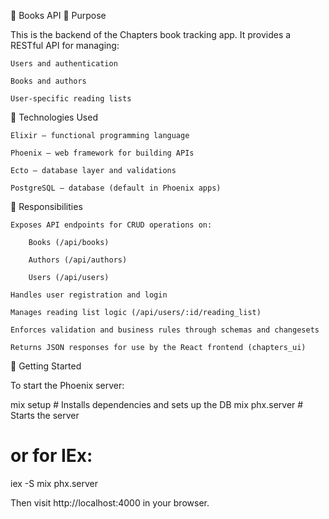 📘 Books API
🎯 Purpose

This is the backend of the Chapters book tracking app. It provides a RESTful API for managing:

    Users and authentication

    Books and authors

    User-specific reading lists

🧰 Technologies Used

    Elixir – functional programming language

    Phoenix – web framework for building APIs

    Ecto – database layer and validations

    PostgreSQL – database (default in Phoenix apps)

🧠 Responsibilities

    Exposes API endpoints for CRUD operations on:

        Books (/api/books)

        Authors (/api/authors)

        Users (/api/users)

    Handles user registration and login

    Manages reading list logic (/api/users/:id/reading_list)

    Enforces validation and business rules through schemas and changesets

    Returns JSON responses for use by the React frontend (chapters_ui)

🚀 Getting Started

To start the Phoenix server:

mix setup # Installs dependencies and sets up the DB
mix phx.server # Starts the server

# or for IEx:

iex -S mix phx.server

Then visit http://localhost:4000 in your browser.
